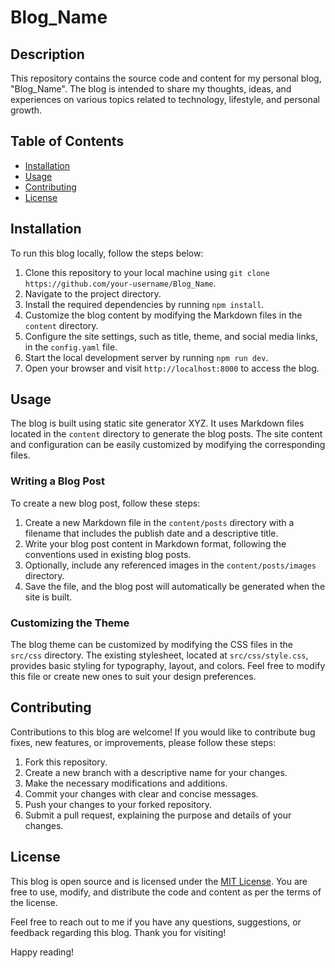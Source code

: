 # Blog_Name

## Description
This repository contains the source code and content for my personal blog, "Blog_Name". The blog is intended to share my thoughts, ideas, and experiences on various topics related to technology, lifestyle, and personal growth.

## Table of Contents
- [Installation](#installation)
- [Usage](#usage)
- [Contributing](#contributing)
- [License](#license)

## Installation
To run this blog locally, follow the steps below:

1. Clone this repository to your local machine using `git clone https://github.com/your-username/Blog_Name`.
2. Navigate to the project directory.
3. Install the required dependencies by running `npm install`.
4. Customize the blog content by modifying the Markdown files in the `content` directory.
5. Configure the site settings, such as title, theme, and social media links, in the `config.yaml` file.
6. Start the local development server by running `npm run dev`.
7. Open your browser and visit `http://localhost:8000` to access the blog.

## Usage
The blog is built using static site generator XYZ. It uses Markdown files located in the `content` directory to generate the blog posts. The site content and configuration can be easily customized by modifying the corresponding files.

### Writing a Blog Post
To create a new blog post, follow these steps:

1. Create a new Markdown file in the `content/posts` directory with a filename that includes the publish date and a descriptive title.
2. Write your blog post content in Markdown format, following the conventions used in existing blog posts.
3. Optionally, include any referenced images in the `content/posts/images` directory.
4. Save the file, and the blog post will automatically be generated when the site is built.

### Customizing the Theme
The blog theme can be customized by modifying the CSS files in the `src/css` directory. The existing stylesheet, located at `src/css/style.css`, provides basic styling for typography, layout, and colors. Feel free to modify this file or create new ones to suit your design preferences.

## Contributing
Contributions to this blog are welcome! If you would like to contribute bug fixes, new features, or improvements, please follow these steps:

1. Fork this repository.
2. Create a new branch with a descriptive name for your changes.
3. Make the necessary modifications and additions.
4. Commit your changes with clear and concise messages.
5. Push your changes to your forked repository.
6. Submit a pull request, explaining the purpose and details of your changes.

## License
This blog is open source and is licensed under the [MIT License](https://opensource.org/licenses/MIT). You are free to use, modify, and distribute the code and content as per the terms of the license.

Feel free to reach out to me if you have any questions, suggestions, or feedback regarding this blog. Thank you for visiting!

Happy reading!
